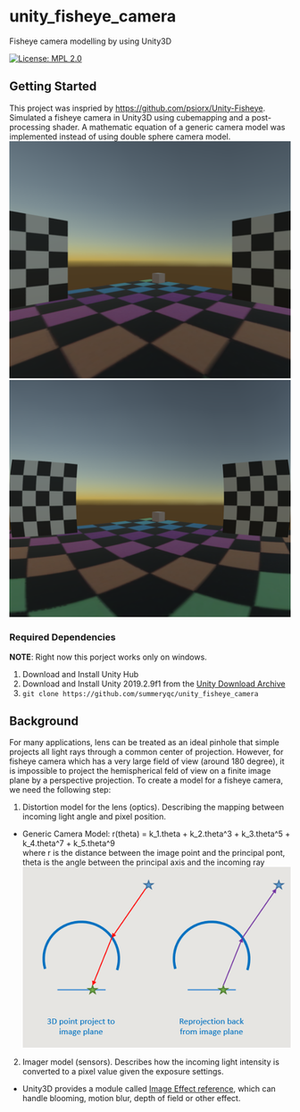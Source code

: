 # unity_fisheye_camera
Fisheye camera modelling by using Unity3D

[![License: MPL 2.0](https://img.shields.io/badge/License-MPL%202.0-brightgreen.svg)](https://opensource.org/licenses/MPL-2.0)

## Getting Started
This project was inspried by https://github.com/psiorx/Unity-Fisheye. Simulated a fisheye camera in Unity3D using cubemapping and a post-processing shader. A mathematic equation of a generic camera model was implemented instead of using double sphere camera model.
![undistorted_fisheye](https://github.com/summeryqc/unity_fisheye_camera/blob/main/resources/undistorted_fisheye.png)
![fisheyetest](https://github.com/summeryqc/unity_fisheye_camera/blob/main/resources/fisheyetest.png)

### Required Dependencies
**NOTE**: Right now this porject works only on windows.
1. Download and Install Unity Hub
2. Download and Install Unity 2019.2.9f1 from the [Unity Download Archive](https://unity3d.com/get-unity/download/archive)
3. `git clone https://github.com/summeryqc/unity_fisheye_camera`

## Background
For many applications, lens can be treated as an ideal pinhole that simple projects all light rays through a common center of projection. However, for fisheye camera which has a very large field of view (around 180 degree), it is impossible to project the hemispherical feld of view on a finite image plane by a perspective projection.
To create a model for a fisheye camera, we need the following step:
1. Distortion model for the lens (optics). Describing the mapping between incoming light angle and pixel position.
  - Generic Camera Model: r(theta) = k_1.theta + k_2.theta^3 + k_3.theta^5 + k_4.theta^7 + k_5.theta^9  
     where r is the distance between the image point and the principal pont, theta is the angle between the principal axis and the incoming ray  
     ![lens_modelling](https://github.com/summeryqc/unity_fisheye_camera/blob/main/resources/lens_modelling.PNG)
2. Imager model (sensors). Describes how the incoming light intensity is converted to a pixel value given the exposure settings.
  - Unity3D provides a module called [Image Effect reference](https://docs.unity3d.com/540/Documentation/Manual/comp-ImageEffects.html), which can handle blooming, motion blur, depth of field or other effect.
